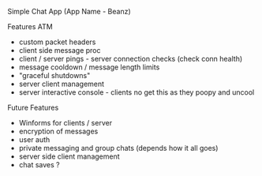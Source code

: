 Simple Chat App (App Name - Beanz) 

Features ATM
- custom packet headers
- client side message proc
- client / server pings - server connection checks (check conn health)
- message cooldown / message length limits
- "graceful shutdowns"
- server client management
- server interactive console - clients no get this as they poopy and uncool

Future Features
- Winforms for clients / server
- encryption of messages
- user auth
- private messaging and group chats (depends how it all goes)
- server side client management
- chat saves ?
